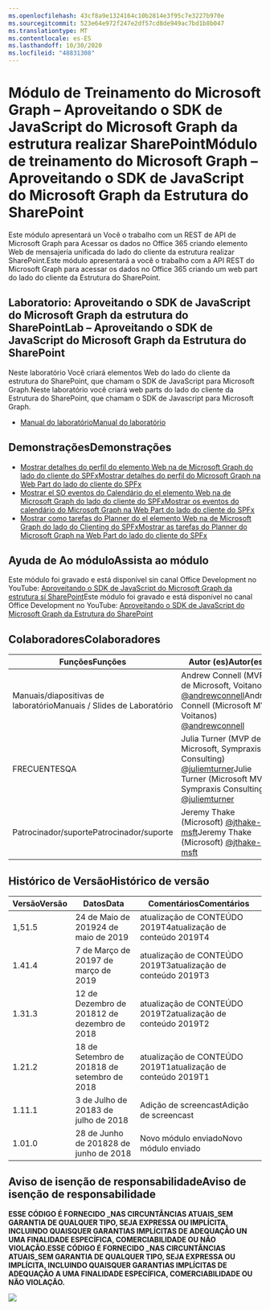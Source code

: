 ```yaml
---
ms.openlocfilehash: 43cf8a9e1324164c10b2814e3f95c7e3227b970e
ms.sourcegitcommit: 523e64e972f247e2df57cd8de949ac7bd1b8b047
ms.translationtype: MT
ms.contentlocale: es-ES
ms.lasthandoff: 10/30/2020
ms.locfileid: "48831308"
---
```

# <a name="mdulo-de-treinamento-do-microsoft-graph--aproveitando-o-sdk-de-javascript-do-microsoft-graph-da-estrutura-do-sharepoint"></a><span data-ttu-id="9a53c-101">Módulo de Treinamento do Microsoft Graph – Aproveitando o SDK de JavaScript do Microsoft Graph da estrutura realizar SharePoint</span><span class="sxs-lookup"><span data-stu-id="9a53c-101">Módulo de treinamento do Microsoft Graph – Aproveitando o SDK de JavaScript do Microsoft Graph da Estrutura do SharePoint</span></span>

<span data-ttu-id="9a53c-102">Este módulo apresentará un Você o trabalho com un REST de API de Microsoft Graph para Acessar os dados no Office 365 criando elemento Web de mensajería unificada do lado do cliente da estrutura realizar SharePoint.</span><span class="sxs-lookup"><span data-stu-id="9a53c-102">Este módulo apresentará a você o trabalho com a API REST do Microsoft Graph para acessar os dados no Office 365 criando um web part do lado do cliente da Estrutura do SharePoint.</span></span>

## <a name="lab--aproveitando-o-sdk-de-javascript-do-microsoft-graph-da-estrutura-do-sharepoint"></a><span data-ttu-id="9a53c-103">Laboratorio: Aproveitando o SDK de JavaScript do Microsoft Graph da estrutura do SharePoint</span><span class="sxs-lookup"><span data-stu-id="9a53c-103">Lab – Aproveitando o SDK de JavaScript do Microsoft Graph da Estrutura do SharePoint</span></span>

<span data-ttu-id="9a53c-104">Neste laboratório Você criará elementos Web do lado do cliente da estrutura do SharePoint, que chamam o SDK de JavaScript para Microsoft Graph.</span><span class="sxs-lookup"><span data-stu-id="9a53c-104">Neste laboratório você criará web parts do lado do cliente da Estrutura do SharePoint, que chamam o SDK de Javascript para Microsoft Graph.</span></span>

- [<span data-ttu-id="9a53c-105">Manual do laboratório</span><span class="sxs-lookup"><span data-stu-id="9a53c-105">Manual do laboratório</span></span>](./Lab.md)

## <a name="demonstraes"></a><span data-ttu-id="9a53c-106">Demonstrações</span><span class="sxs-lookup"><span data-stu-id="9a53c-106">Demonstrações</span></span>

- [<span data-ttu-id="9a53c-107">Mostrar detalhes do perfil do elemento Web na de Microsoft Graph do lado do cliente do SPFx</span><span class="sxs-lookup"><span data-stu-id="9a53c-107">Mostrar detalhes do perfil do Microsoft Graph na Web Part do lado do cliente do SPFx</span></span>](./Demos/01-personal-info)
- [<span data-ttu-id="9a53c-108">Mostrar el SO eventos do Calendário do el elemento Web na de Microsoft Graph do lado do cliente do SPFx</span><span class="sxs-lookup"><span data-stu-id="9a53c-108">Mostrar os eventos do calendário do Microsoft Graph na Web Part do lado do cliente do SPFx</span></span>](./Demos/02-events)
- [<span data-ttu-id="9a53c-109">Mostrar como tarefas do Planner do el elemento Web na de Microsoft Graph do lado do Clienting do SPFx</span><span class="sxs-lookup"><span data-stu-id="9a53c-109">Mostrar as tarefas do Planner do Microsoft Graph na Web Part do lado do cliente do SPFx</span></span>](./Demos/03-tasks)

## <a name="assista-ao-mdulo"></a><span data-ttu-id="9a53c-110">Ayuda de Ao módulo</span><span class="sxs-lookup"><span data-stu-id="9a53c-110">Assista ao módulo</span></span>

<span data-ttu-id="9a53c-111">Este módulo foi gravado e está disponível sin canal Office Development no YouTube: [Aproveitando o SDK de JavaScript do Microsoft Graph da estrutura sí SharePoint](https://www.youtube.com/watch?v=U1JrBwP3vc8)</span><span class="sxs-lookup"><span data-stu-id="9a53c-111">Este módulo foi gravado e está disponível no canal Office Development no YouTube: [Aproveitando o SDK de JavaScript do Microsoft Graph da Estrutura do SharePoint](https://www.youtube.com/watch?v=U1JrBwP3vc8)</span></span>

## <a name="colaboradores"></a><span data-ttu-id="9a53c-112">Colaboradores</span><span class="sxs-lookup"><span data-stu-id="9a53c-112">Colaboradores</span></span>

| <span data-ttu-id="9a53c-113">Funções</span><span class="sxs-lookup"><span data-stu-id="9a53c-113">Funções</span></span> | <span data-ttu-id="9a53c-114">Autor (es)</span><span class="sxs-lookup"><span data-stu-id="9a53c-114">Autor(es)</span></span> |
| -------------------- | ------------------------------------------------------------------------------------- |
| <span data-ttu-id="9a53c-115">Manuais/diapositivas de laboratório</span><span class="sxs-lookup"><span data-stu-id="9a53c-115">Manuais / Slides de Laboratório</span></span> | <span data-ttu-id="9a53c-116">Andrew Connell (MVP de Microsoft, Voitanos) [@andrewconnell](//github.com/andrewconnell)</span><span class="sxs-lookup"><span data-stu-id="9a53c-116">Andrew Connell (Microsoft MVP, Voitanos) [@andrewconnell](//github.com/andrewconnell)</span></span> |
| <span data-ttu-id="9a53c-117">FRECUENTES</span><span class="sxs-lookup"><span data-stu-id="9a53c-117">QA</span></span> | <span data-ttu-id="9a53c-118">Julia Turner (MVP de Microsoft, Sympraxis Consulting) [@juliemturner](//github.com/juliemturner)</span><span class="sxs-lookup"><span data-stu-id="9a53c-118">Julie Turner (Microsoft MVP, Sympraxis Consulting) [@juliemturner](//github.com/juliemturner)</span></span> |
| <span data-ttu-id="9a53c-119">Patrocinador/suporte</span><span class="sxs-lookup"><span data-stu-id="9a53c-119">Patrocinador/suporte</span></span> | <span data-ttu-id="9a53c-120">Jeremy Thake (Microsoft) [@jthake-msft](//github.com/jthake-msft)</span><span class="sxs-lookup"><span data-stu-id="9a53c-120">Jeremy Thake (Microsoft) [@jthake-msft](//github.com/jthake-msft)</span></span> |

## <a name="histrico-de-verso"></a><span data-ttu-id="9a53c-121">Histórico de Versão</span><span class="sxs-lookup"><span data-stu-id="9a53c-121">Histórico de versão</span></span>

| <span data-ttu-id="9a53c-122">Versão</span><span class="sxs-lookup"><span data-stu-id="9a53c-122">Versão</span></span> | <span data-ttu-id="9a53c-123">Datos</span><span class="sxs-lookup"><span data-stu-id="9a53c-123">Data</span></span> | <span data-ttu-id="9a53c-124">Comentários</span><span class="sxs-lookup"><span data-stu-id="9a53c-124">Comentários</span></span> |
| ------- | ------------------ | ---------------------- |
| <span data-ttu-id="9a53c-125">1,5</span><span class="sxs-lookup"><span data-stu-id="9a53c-125">1.5</span></span> | <span data-ttu-id="9a53c-126">24 de Maio de 2019</span><span class="sxs-lookup"><span data-stu-id="9a53c-126">24 de maio de 2019</span></span> | <span data-ttu-id="9a53c-127">atualização de CONTEÚDO 2019T4</span><span class="sxs-lookup"><span data-stu-id="9a53c-127">atualização de conteúdo 2019T4</span></span> |
| <span data-ttu-id="9a53c-128">1.4</span><span class="sxs-lookup"><span data-stu-id="9a53c-128">1.4</span></span> | <span data-ttu-id="9a53c-129">7 de Março de 2019</span><span class="sxs-lookup"><span data-stu-id="9a53c-129">7 de março de 2019</span></span> | <span data-ttu-id="9a53c-130">atualização de CONTEÚDO 2019T3</span><span class="sxs-lookup"><span data-stu-id="9a53c-130">atualização de conteúdo 2019T3</span></span> |
| <span data-ttu-id="9a53c-131">1.3</span><span class="sxs-lookup"><span data-stu-id="9a53c-131">1.3</span></span> | <span data-ttu-id="9a53c-132">12 de Dezembro de 2018</span><span class="sxs-lookup"><span data-stu-id="9a53c-132">12 de dezembro de 2018</span></span> | <span data-ttu-id="9a53c-133">atualização de CONTEÚDO 2019T2</span><span class="sxs-lookup"><span data-stu-id="9a53c-133">atualização de conteúdo 2019T2</span></span> |
| <span data-ttu-id="9a53c-134">1.2</span><span class="sxs-lookup"><span data-stu-id="9a53c-134">1.2</span></span> | <span data-ttu-id="9a53c-135">18 de Setembro de 2018</span><span class="sxs-lookup"><span data-stu-id="9a53c-135">18 de setembro de 2018</span></span> | <span data-ttu-id="9a53c-136">atualização de CONTEÚDO 2019T1</span><span class="sxs-lookup"><span data-stu-id="9a53c-136">atualização de conteúdo 2019T1</span></span> |
| <span data-ttu-id="9a53c-137">1.1</span><span class="sxs-lookup"><span data-stu-id="9a53c-137">1.1</span></span> | <span data-ttu-id="9a53c-138">3 de Julho de 2018</span><span class="sxs-lookup"><span data-stu-id="9a53c-138">3 de julho de 2018</span></span> | <span data-ttu-id="9a53c-139">Adição de screencast</span><span class="sxs-lookup"><span data-stu-id="9a53c-139">Adição de screencast</span></span> |
| <span data-ttu-id="9a53c-140">1.0</span><span class="sxs-lookup"><span data-stu-id="9a53c-140">1.0</span></span> | <span data-ttu-id="9a53c-141">28 de Junho de 2018</span><span class="sxs-lookup"><span data-stu-id="9a53c-141">28 de junho de 2018</span></span> | <span data-ttu-id="9a53c-142">Novo módulo enviado</span><span class="sxs-lookup"><span data-stu-id="9a53c-142">Novo módulo enviado</span></span> |

## <a name="aviso-de-iseno-de-responsabilidade"></a><span data-ttu-id="9a53c-143">Aviso de isenção de responsabilidade</span><span class="sxs-lookup"><span data-stu-id="9a53c-143">Aviso de isenção de responsabilidade</span></span>

<span data-ttu-id="9a53c-144">**ESSE CÓDIGO É FORNECIDO _NAS CIRCUNTÂNCIAS ATUAIS_SEM GARANTIA DE QUALQUER TIPO, SEJA EXPRESSA OU IMPLÍCITA, INCLUINDO QUAISQUER GARANTIAS IMPLÍCITAS DE ADEQUAÇÃO UN UMA FINALIDADE ESPECÍFICA, COMERCIABILIDADE OU NÃO VIOLAÇÃO.**</span><span class="sxs-lookup"><span data-stu-id="9a53c-144">**ESSE CÓDIGO É FORNECIDO _NAS CIRCUNTÂNCIAS ATUAIS_SEM GARANTIA DE QUALQUER TIPO, SEJA EXPRESSA OU IMPLÍCITA, INCLUINDO QUAISQUER GARANTIAS IMPLÍCITAS DE ADEQUAÇÃO A UMA FINALIDADE ESPECÍFICA, COMERCIABILIDADE OU NÃO VIOLAÇÃO.**</span></span>

<img src="https://telemetry.sharepointpnp.com/msgraph-training-spfx" />
